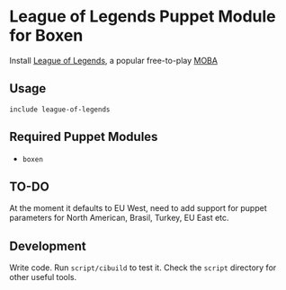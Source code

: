 # League of Legends Puppet Module for Boxen

Install [League of Legends](http://leagueoflegends.com), a popular free-to-play [MOBA](http://en.wikipedia.org/wiki/Multiplayer_online_battle_arena)

## Usage

```puppet
include league-of-legends
```

## Required Puppet Modules

* `boxen`

## TO-DO

At the moment it defaults to EU West, need to add support for puppet parameters for North American, Brasil, Turkey, EU East etc.

## Development

Write code. Run `script/cibuild` to test it. Check the `script`
directory for other useful tools.